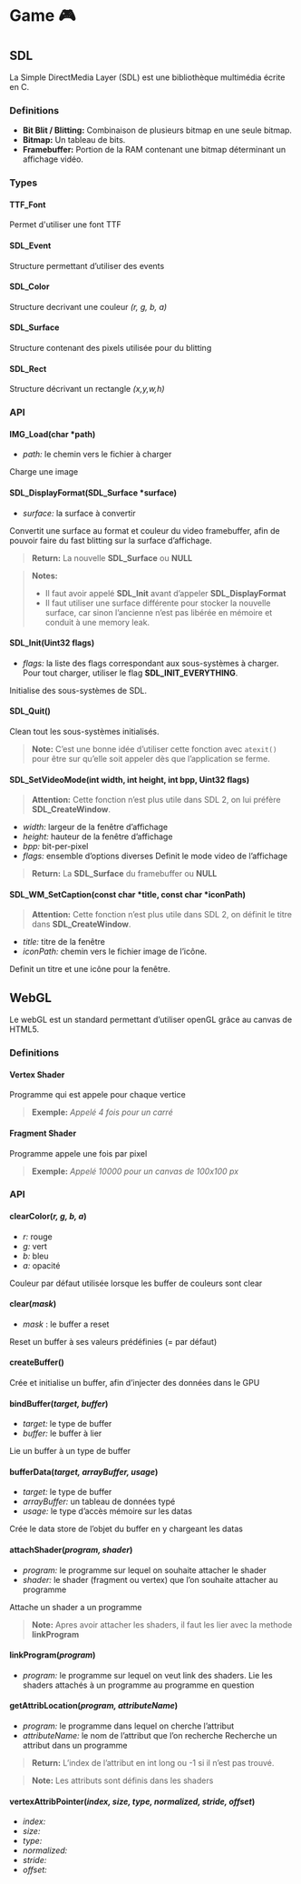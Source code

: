# Game  :video_game:
## SDL
La Simple DirectMedia Layer (SDL) est une bibliothèque multimédia écrite en C.

### Definitions
- **Bit Blit / Blitting:** Combinaison de plusieurs bitmap en une seule bitmap.
- **Bitmap:** Un tableau de bits.
- **Framebuffer:** Portion de la RAM contenant une bitmap déterminant un affichage vidéo.

### Types
#### TTF_Font
Permet d'utiliser une font TTF

#### SDL_Event
Structure permettant d’utiliser des events

#### SDL_Color
Structure decrivant une couleur *(r, g, b, a)*

#### SDL_Surface
Structure contenant des pixels utilisée pour du blitting

#### SDL_Rect
Structure décrivant un rectangle *(x,y,w,h)*

### API
#### IMG_Load(char *path)
- *path:* le chemin vers le fichier à charger

Charge une image

#### SDL_DisplayFormat(SDL_Surface *surface)
- *surface:* la surface à convertir

Convertit une surface au format et couleur du video framebuffer, afin de pouvoir faire du fast blitting sur la surface d’affichage.

> **Return:** La nouvelle **SDL_Surface** ou **NULL**

> **Notes:**
> - Il faut avoir appelé **SDL_Init** avant d’appeler **SDL_DisplayFormat**
> - Il faut utiliser une surface différente pour stocker la nouvelle surface, car sinon l’ancienne n’est pas libérée en mémoire et conduit à une memory leak.

#### SDL_Init(Uint32 flags)
- *flags:* la liste des flags correspondant aux sous-systèmes à charger. Pour tout charger, utiliser le flag **SDL_INIT_EVERYTHING**.

Initialise des sous-systèmes de SDL.

#### SDL_Quit()
Clean tout les sous-systèmes initialisés.

> **Note:**
> C’est une bonne idée d’utiliser cette fonction avec `atexit()` pour être sur qu’elle soit appeler dès que l’application se ferme.

#### SDL_SetVideoMode(int width, int height, int bpp, Uint32 flags)

> **Attention:**
> Cette fonction n’est plus utile dans SDL 2, on lui préfère **SDL_CreateWindow**.

- *width:* largeur de la fenêtre d’affichage
- *height:* hauteur de la fenêtre d’affichage
- *bpp:* bit-per-pixel
- *flags:* ensemble d’options diverses
Definit le mode video de l’affichage

> **Return:** La **SDL_Surface** du framebuffer ou **NULL**

#### SDL_WM_SetCaption(const char *title, const char *iconPath)

> **Attention:**
> Cette fonction n’est plus utile dans SDL 2, on définit le titre dans **SDL_CreateWindow**.

- *title:* titre de la fenêtre
- *iconPath:* chemin vers le fichier image de l’icône.

Definit un titre et une icône pour la fenêtre.

## WebGL
Le webGL est un standard permettant d’utiliser openGL grâce au canvas de HTML5.

### Definitions
#### Vertex Shader
Programme qui est appele pour chaque vertice
> **Exemple:** *Appelé 4 fois pour un carré*

#### Fragment Shader
Programme appele une fois par pixel
> **Exemple:** *Appelé 10000 pour un canvas de 100x100 px*

### API
#### clearColor(*r, g, b, a*)
- *r:* rouge
- *g:* vert
- *b:* bleu
- *a:* opacité

Couleur par défaut utilisée lorsque les buffer de couleurs sont clear

#### clear(*mask*)
- *mask* : le buffer a reset

Reset un buffer à ses valeurs prédéfinies (= par défaut)

#### createBuffer()
Crée et initialise un buffer, afin d’injecter des données dans le GPU

#### bindBuffer(*target, buffer*)
- *target:* le type de buffer
- *buffer:* le buffer à lier

Lie un buffer à un type de buffer

#### bufferData(*target, arrayBuffer, usage*)
- *target:* le type de buffer
- *arrayBuffer:* un tableau de données typé
- *usage:* le type d’accès mémoire sur les datas

Crée le data store de l’objet du buffer en y chargeant les datas

#### attachShader(*program, shader*)
- *program:* le programme sur lequel on souhaite attacher le shader
- *shader:* le shader (fragment ou vertex) que l’on souhaite attacher au programme

Attache un shader a un programme

> **Note:**
> Apres avoir attacher les shaders, il faut les lier avec la methode **linkProgram**

#### linkProgram(*program*)
- *program:* le programme sur lequel on veut link des shaders.
Lie les shaders attachés à un programme au programme en question

#### getAttribLocation(*program, attributeName*)
- *program:* le programme dans lequel on cherche l’attribut
- *attributeName:* le nom de l’attribut que l’on recherche
Recherche un attribut dans un programme

> **Return:** L’index de l’attribut en int long ou -1 si il n’est pas trouvé.

> **Note:**
> Les attributs sont définis dans les shaders

#### vertexAttribPointer(*index, size, type, normalized, stride, offset*)
- *index:*
- *size:*
- *type:*
- *normalized:*
- *stride:*
- *offset:*
